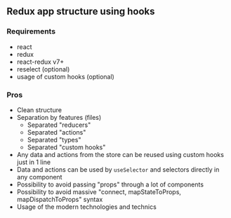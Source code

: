 ## Redux app structure using hooks

### Requirements

- react
- redux
- react-redux v7+
- reselect (optional)
- usage of custom hooks (optional)

### Pros

- Clean structure
- Separation by features (files)
  - Separated "reducers"
  - Separated "actions"
  - Separated "types"
  - Separated "custom hooks"
- Any data and actions from the store can be reused using custom hooks just in 1 line
- Data and actions can be used by `useSelector` and selectors directly in any component
- Possibility to avoid passing "props" through a lot of components
- Possibility to avoid massive "connect, mapStateToProps, mapDispatchToProps" syntax
- Usage of the modern technologies and technics
